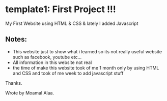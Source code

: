 # template1: First Project !!!
My First Website using HTML &amp; CSS &amp; lately I added Javascript

## Notes:
- This website just to show what i learned so its not really useful website such as facebook, youtube etc...
- All information in this website not real
- the time of make this website took of me 1 month only by using HTML and CSS and took of me week to add javascript stuff

Thanks.

Wrote by Moamal Alaa.